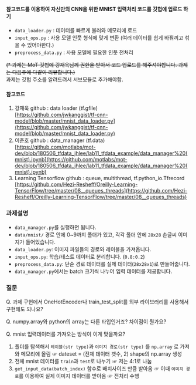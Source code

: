 #### 참고코드를 이용하여 자신만의 CNN을 위한 MNIST 입력처리 코드를 깃헙에 업로드 하기

- `data_loader.py` : 데이터를 빠르게 불러와 메모리에 로드
- `input_ops.py` : 사용 모델 인풋 형식에 맞게 변환 (여러 데이터를 쉽게 바꿔끼고 섞을 수 있어야한다.)
- `preprocess_data.py` : 사용 모델에 필요한 인풋 전처리 

~~(* 과제는 MoT 깃헙에 강재욱님께 권한을 받아서 코드 업로드를 해주셔야합니다. 과제는 다음주에 다같이 리뷰합니다.)~~<br>
과제는 깃헙 주소를 알려드려서 서브모듈로 추가해야함.

#### 참고코드

1. 강재욱 github :  data loader (tf.gfile)<br>
   [https://github.com/jwkanggist/tf-cnn-model/blob/master/mnist_data_loader.py](https://github.com/jwkanggist/tf-cnn-model/blob/master/mnist_data_loader.py)
2. 이준호 github :  data_manager (tf.data)<br>
   [https://github.com/motlabs/mot-dev/blob/180506_tfdata_jhlee/lab11_tfdata_example/data_manager%20(mnist).ipynb](https://github.com/motlabs/mot-dev/blob/180506_tfdata_jhlee/lab11_tfdata_example/data_manager%20(mnist).ipynb)
3. Learning Tensorflow github : queue, multithread, tf.python_io.Tfrecord<br>
   [https://github.com/Hezi-Resheff/Oreilly-Learning-TensorFlow/tree/master/08__queues_threads](https://github.com/Hezi-Resheff/Oreilly-Learning-TensorFlow/tree/master/08__queues_threads)

### 과제설명
- `data_manager.py`를 실행하면 됩니다.
- `data/mnist/` 경로 안에 0~9까지 폴더가 있고, 각각 폴더 안에 `28x28` 손글씨 이미지가 들어있습니다.
- `data_loader.py`: 이미지 파일들의 경로와 레이블을 가져옵니다.
- `input_ops.py`: 학습/테스트 데이터로 분리합니다. (`0.8:0.2`)
- `preprocess_data.py`: 단순 경로 데이터를 실제 데이터(`28x28x1`)로 만들어줍니다.
- `data_manager.py`에서는 batch 크기씩 나누어 입력 데이터를 제공합니다.



### 질문
Q. 과제 구현에서 OneHotEncoder나 train_test_split를 외부 라이브러리를 사용해서 구현해도 되나요?



Q. numpy.array와 python의 array는 다른 타입인거죠? 차이점이 뭔가요?



Q. mnist 입력데이터를 가져오는 방식이 이게 맞을까요?

1. 폴더를 탐색해서 `레이블(str type)`과 `이미지 경로(str type)` 를 `np.array` 로 가져와 메모리에 올림
   ☞ dateset = (전체 데이터 갯수, 2) shape의 np.array 생성
2. 전체 mnist 데이터를 `train`과 `test`로 나누기
   ☞ 저는 4:1로 나눔
3. `get_input_data(batch_index)` 함수로 배치사이즈 만큼 받아옴
   ☞ 이때 `이미지 경로`를 이용하여 실제 이미지 데이터를 받아옴
   ☞ 전처리 수행